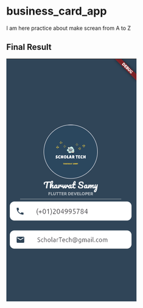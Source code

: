 # business_card_app

I am here practice about make screan from A to Z

## Final Result

![1721901355324](image/README/1721901355324.png)
